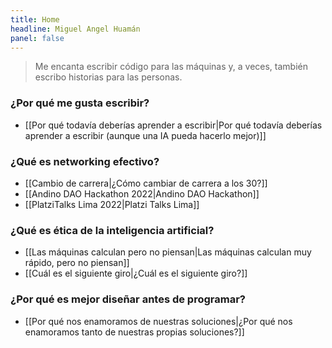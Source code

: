```yaml
---
title: Home
headline: Miguel Angel Huamán
panel: false
---
```


> Me encanta escribir código para las máquinas y, a veces, también escribo historias para las personas.

### ¿Por qué me gusta escribir?

- [[Por qué todavía deberías aprender a escribir|Por qué todavía deberías aprender a escribir (aunque una IA pueda hacerlo mejor)]]

### ¿Qué es networking efectivo?

- [[Cambio de carrera|¿Cómo cambiar de carrera a los 30?]]
- [[Andino DAO Hackathon 2022|Andino DAO Hackathon]]
- [[PlatziTalks Lima 2022|Platzi Talks Lima]]

### ¿Qué es ética de la inteligencia artificial?

- [[Las máquinas calculan pero no piensan|Las máquinas calculan muy rápido, pero no piensan]]
- [[Cuál es el siguiente giro|¿Cuál es el siguiente giro?]]

### ¿Por qué es mejor diseñar antes de programar?

- [[Por qué nos enamoramos de nuestras soluciones|¿Por qué nos enamoramos tanto de nuestras propias soluciones?]]
